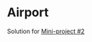 # Airport

Solution for [Mini-project #2](https://datsoftlyngby.github.io/soft2020spring/resources/052b781d-02-miniproject-airport-queues.pdf)
